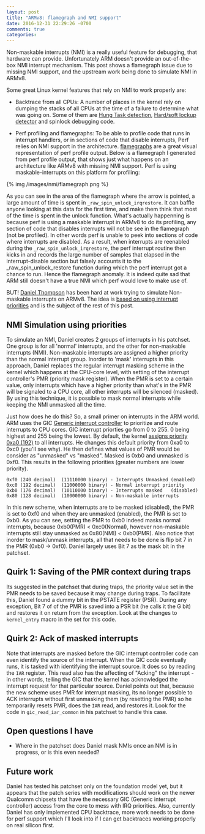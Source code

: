 ```yaml
---
layout: post
title: "ARMv8: flamegraph and NMI support"
date: 2016-12-31 22:29:26 -0700
comments: true
categories: 
---
```


Non-maskable interrupts (NMI) is a really useful feature for debugging, that hardware can provide. Unfortunately ARM doesn't provide an out-of-the-box NMI interrupt mechanism. This post shows a flamegraph issue due to missing NMI support, and the upstream work being done to simulate NMI in ARMv8.

Some great Linux kernel features that rely on NMI to work properly are:

* Backtrace from all CPUs: A number of places in the kernel rely on dumping the stacks of all CPUs at the time of a failure to determine what was going on. Some of them are [Hung Task detection](http://lxr.free-electrons.com/source/kernel/hung_task.c), [Hard/soft lockup detector](http://lxr.free-electrons.com/source/Documentation/lockup-watchdogs.txt) and spinlock debugging code.

* Perf profiling and flamegraphs: To be able to profile code that runs in interrupt handlers, or in sections of code that disable interrupts, Perf relies on NMI support in the architecture. [flamegraphs](http://www.brendangregg.com/FlameGraphs/cpuflamegraphs.html) are a great visual representation of perf profile output. Below is a flamegraph I generated from perf profile output, that shows just what happens on an architecture like ARMv8 with missing NMI support. Perf is using maskable-interrupts on this platform for profiling:

{% img /images/nmi/flamegraph.png %}

As you can see in the area of the flamegraph where the arrow is pointed, a large amount of time is spent in `_raw_spin_unlock_irqrestore`. It can baffle anyone looking at this data for the first time, and make them think that most of the time is spent in the unlock function. What's actually happenning is because perf is using a maskable interrupt in ARMv8 to do its profiling, any section of code that disables interrupts will not be see in the flamegraph (not be profiled). In other words perf is unable to peek into sections of code where interrupts are disabled. As a result, when interrupts are reenabled during the `_raw_spin_unlock_irqrestore`, the perf interrupt routine then kicks in and records the large number of samples that elapsed in the interrupt-disable section but falsely accounts it to the _raw_spin_unlock_restore function during which the perf interrupt got a chance to run. Hence the flamegraph anomaly. It is indeed quite sad that ARM still doesn't have a true NMI which perf would love to make use of.

BUT! [Daniel Thompson](https://lkml.org/lkml/2016/8/19/583) has been hard at work trying to simulate Non-maskable interrupts on ARMv8. The idea is [based on using interrupt priorities](/misc/arm-irq-priortization-white-paper.pdf) and is the subject of the rest of this post.

NMI Simulation using priorities
-------------------------------
To simulate an NMI, Daniel creates 2 groups of interrupts in his patchset. One group is for all 'normal' interrupts, and the other for non-maskable interrupts (NMI). Non-maskable interrupts are assigned a higher priority than the normal interrupt group. Inorder to 'mask' interrupts in this approach, Daniel replaces the regular interrupt masking scheme in the kernel which happens at the CPU-core level, with setting of the interrupt controller's PMR (priority mask register). When the PMR is set to a certain value, only interrupts which have a higher priority than what's in the PMR will be signaled to a CPU core, all other interrupts will be silenced (masked). By using this technique, it is possible to mask normal interrupts while keeping the NMI unmasked all the time.

Just how does he do this? So, a small primer on interrupts in the ARM world.
ARM uses the GIC [Generic interrupt controller](http://infocenter.arm.com/help/index.jsp?topic=/com.arm.doc.dai0176c/ar01s03s01.html) to prioritize and route interrupts to CPU cores. GIC interrupt priorties go from 0 to 255. 0 being highest and 255 being the lowest. By default, the kernel [assigns priority 0xa0 (192)](http://lxr.free-electrons.com/source/include/linux/irqchip/arm-gic.h?v=4.8#L57) to all interrupts. He changes this default priority from 0xa0 to 0xc0 (you'll see why).
He then defines what values of PMR would be consider as "unmasked" vs "masked". Masked is 0xb0 and unmasked is 0xf0. This results in the following priorities (greater numbers are lower priority).
```
0xf0 (240 decimal)  (11110000 binary) - Interrupts Unmasked (enabled)
0xc0 (192 decimal)  (11000000 binary) - Normal interrupt priority
0xb0 (176 decimal)  (10110000 binary) - Interrupts masked   (disabled)
0x80 (128 decimal)  (10000000 binary) - Non-maskable interrupts
```
In this new scheme, when interrupts are to be masked (disabled), the PMR is set to 0xf0 and when they are unmasked (enabled), the PMR is set to 0xb0. As you can see, setting the PMR to 0xb0 indeed masks normal interrupts, because 0xb0(PMR) < 0xc0(Normal), however non-maskable interrupts still stay unmasked as 0x80(NMI) < 0xb0(PMR). Also notice that inorder to mask/unmask interrupts, all that needs to be done is flip bit 7 in the PMR (0xb0 -> 0xf0). Daniel largely uses Bit 7 as the mask bit in the patchset.

Quirk 1: Saving of the PMR context during traps
-----------------------------------------------
Its suggested in the patchset that during traps, the priority value set in the PMR needs to be saved because it may change during traps. To facilitate this, Daniel found a dummy bit in the PSTATE register (PSR). During any exception, Bit 7 of of the PMR is saved into a PSR bit (he calls it the G bit) and restores it on return from the exception. Look at the changes to `kernel_entry` macro in the set for this code.

Quirk 2: Ack of masked interrupts
---------------------------------
Note that interrupts are masked before the GIC interrupt controller code can even identify the source of the interrupt. When the GIC code eventually runs, it is tasked with identifying the interrupt source. It does so by reading the `IAR` register. This read also has the affecting of "Acking" the interrupt - in other words, telling the GIC that the kernel has acknowledged the interrupt request for that particular source. Daniel points out that, because the new scheme uses PMR for interrupt masking, its no longer possible to ACK interrupts without first unmasking them (by resetting the PMR) so he temporarily resets PMR, does the `IAR` read, and restores it. Look for the code in `gic_read_iar_common` in his patchset to handle this case.

Open questions I have
---------------------
- Where in the patchset does Daniel mask NMIs once an NMI is in progress, or is this even needed?

Future work
-----------
Daniel has tested his patchset only on the foundation model yet, but it appears that the patch series with modifications should work on the newer Qualcomm chipsets that have the necessary GIC (Generic interrupt controller) access from the core to mess with IRQ priorities. Also, currently Daniel has only implemented CPU backtrace, more work needs to be done for perf support which I'll look into if I can get backtraces working properly on real silicon first.


